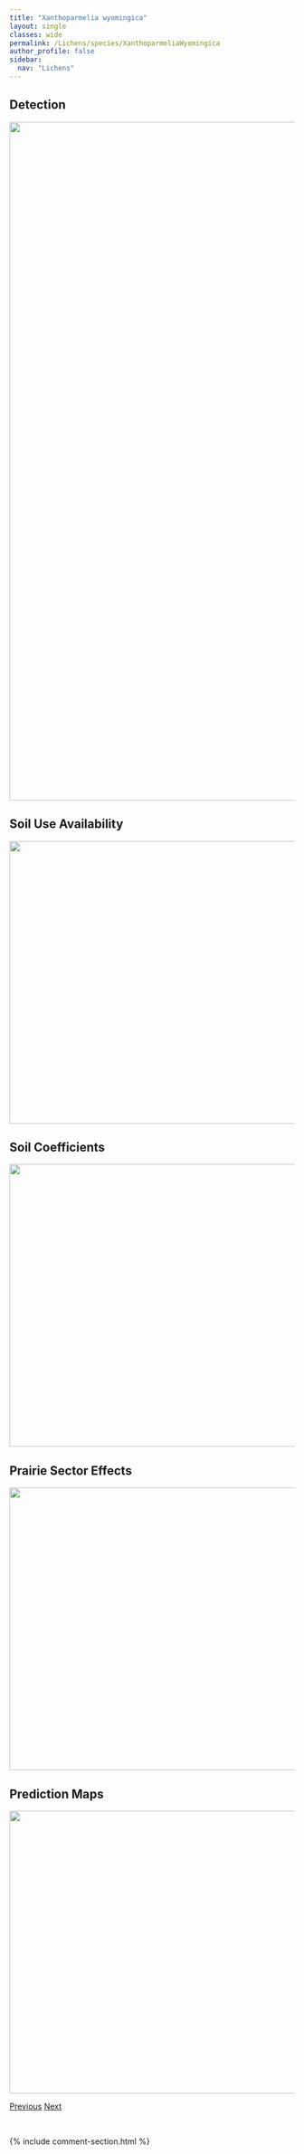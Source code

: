 ```yaml
---
title: "Xanthoparmelia wyomingica"
layout: single
classes: wide
permalink: /Lichens/species/XanthoparmeliaWyomingica
author_profile: false
sidebar:
  nav: "Lichens"
---
```


<h2>Detection</h2>

<a href="https://drive.google.com/uc?export=view&id=12gn6DQOga_dBHlPecWKzuzLUJo6Xqtyp">
<img src="https://drive.google.com/uc?export=view&id=12gn6DQOga_dBHlPecWKzuzLUJo6Xqtyp" height = "1200" width = "800">
</a>


<h2>Soil Use Availability</h2>

<a href="https://drive.google.com/uc?export=view&id=1RnMg0HdoyVEusQ8ecO4u-EZ8r4GaQ_kR">
<img src="https://drive.google.com/uc?export=view&id=1RnMg0HdoyVEusQ8ecO4u-EZ8r4GaQ_kR" height = "500" width = "1000">
</a>


<h2>Soil Coefficients</h2>

<a href="https://drive.google.com/uc?export=view&id=1EwIcgKEqdECXWYwL-CLarqfXQSwFxl_o">
<img src="https://drive.google.com/uc?export=view&id=1EwIcgKEqdECXWYwL-CLarqfXQSwFxl_o" height = "500" width = "1000">
</a>


<h2>Prairie Sector Effects</h2>

<a href="https://drive.google.com/uc?export=view&id=1tjh9gwwuql6K_JmC4AZr7hLts4EB5d2b">
<img src="https://drive.google.com/uc?export=view&id=1tjh9gwwuql6K_JmC4AZr7hLts4EB5d2b" height = "500" width = "1000">
</a>


<h2>Prediction Maps</h2>

<a href="https://drive.google.com/uc?export=view&id=1-fg-PtKQ2Z5J25LbuhV0yUm1aZ0yWaAv">
<img src="https://drive.google.com/uc?export=view&id=1-fg-PtKQ2Z5J25LbuhV0yUm1aZ0yWaAv" height = "500" width = "1000">
</a>


<a href="/DevelopmentWebsite/Lichens/species/XanthoparmeliaSubdecipiens" class="pagination--pager" title="Xanthoparmelia subdecipiens">Previous</a> <a href="/DevelopmentWebsite/Lichens/species/XanthoriaAscendens" class="pagination--pager" title="Xanthoria ascendens">Next</a>

<p>&nbsp;</p>

{% include comment-section.html %}
